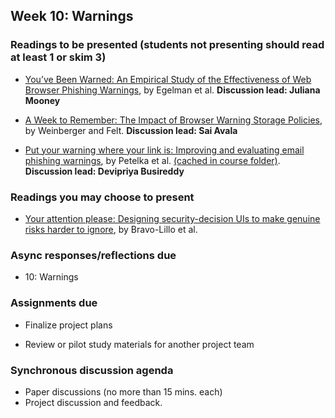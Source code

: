 ## Week 10: Warnings

### Readings to be presented (students not presenting should read at least 1 or skim 3)

- [You’ve Been Warned: An Empirical Study of the Effectiveness of Web Browser Phishing Warnings](http://www.guanotronic.com/~serge/papers/warned.pdf), by Egelman et al. **Discussion lead: Juliana Mooney**

- [A Week to Remember: The Impact of Browser Warning Storage Policies](https://www.usenix.org/system/files/conference/soups2016/soups2016-paper-weinberger.pdf), by Weinberger and Felt. **Discussion lead: Sai Avala**

- [Put your warning where your link is: Improving and evaluating email phishing warnings](https://dl.acm.org/doi/pdf/10.1145/3290605.3300748), by Petelka et al. [(cached in course folder)](https://drive.google.com/file/d/1HbbNACeRtJBcfSxI2HXXfQ8Xq0XCzWuL/view?usp=sharing).  **Discussion lead: Devipriya Busireddy**

### Readings you may choose to present



- [Your attention please: Designing security-decision UIs to make genuine risks harder to ignore](http://citeseerx.ist.psu.edu/viewdoc/download?doi=10.1.1.365.837&rep=rep1&type=pdf), by Bravo-Lillo et al.

### Async responses/reflections due

  - 10: Warnings

### Assignments due

  - Finalize project plans

  - Review or pilot study materials for another project team

### Synchronous discussion agenda
- Paper discussions (no more than 15 mins. each)
- Project discussion and feedback.
